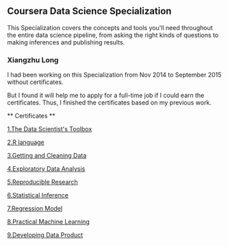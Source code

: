 ## Coursera Data Science Specialization ##

This Specialization  covers the concepts and tools you'll need throughout the entire data science pipeline, from asking the right kinds of questions to making inferences and publishing results. 

### Xiangzhu Long ###

I had been working on this Specialization from Nov 2014 to September 2015 without certificates.

But I found it will help me to apply for a full-time job if I could earn the certificates. Thus, I finished the certificates based on my previous work.

** Certificates **

[1.The Data Scientist's Toolbox](https://www.coursera.org/account/accomplishments/certificate/HM4SNX6DK6) 

[2.R language](https://www.coursera.org/account/accomplishments/certificate/LF6XP8SG4T)

[3.Getting and Cleaning Data](https://www.coursera.org/account/accomplishments/certificate/Y27T9CFBSE)

[4.Exploratory Data Analysis](https://www.coursera.org/account/accomplishments/certificate/GTFHN4NZPA)

[5.Reproducible Research](https://www.coursera.org/account/accomplishments/certificate/BTZMZA89X5)

[6.Statistical Inference](https://www.coursera.org/account/accomplishments/certificate/GB3349LWBR)

[7.Regression Model](https://www.coursera.org/account/accomplishments/certificate/DSFCT7JYH9)

[8.Practical Machine Learning](https://www.coursera.org/account/accomplishments/certificate/NF773D6WYH)

[9.Developing Data Product](https://www.coursera.org/account/accomplishments/certificate/VXMDRFQ5ZA)
